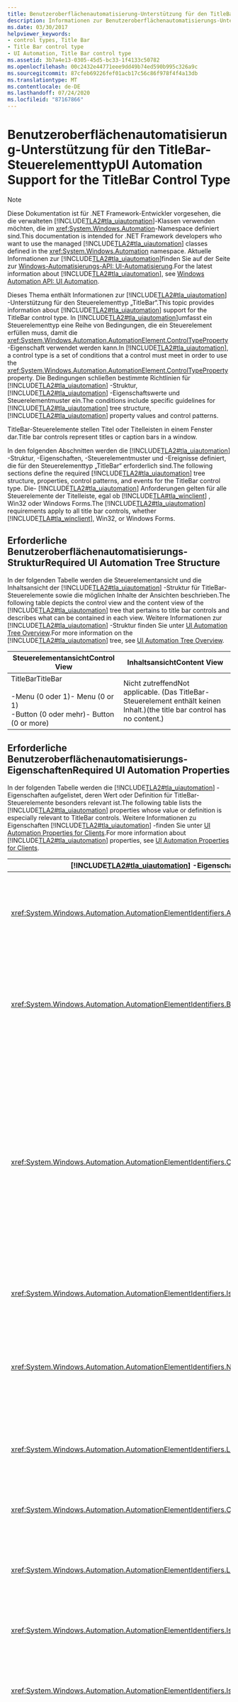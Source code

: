 ```yaml
---
title: Benutzeroberflächenautomatisierung-Unterstützung für den TitleBar-Steuerelementtyp
description: Informationen zur Benutzeroberflächenautomatisierungs-Unterstützung für den TitleBar-Steuerelement-Typ. Erlernen Sie die erforderliche Struktur, Eigenschaften, Steuerelement Muster und Ereignisse.
ms.date: 03/30/2017
helpviewer_keywords:
- control types, Title Bar
- Title Bar control type
- UI Automation, Title Bar control type
ms.assetid: 3b7a4e13-0305-45d5-bc33-1f4133c50782
ms.openlocfilehash: 00c2432e44771eee9dd49b74ed590b995c326a9c
ms.sourcegitcommit: 87cfeb69226fef01acb17c56c86f978f4f4a13db
ms.translationtype: MT
ms.contentlocale: de-DE
ms.lasthandoff: 07/24/2020
ms.locfileid: "87167866"
---
```

# <a name="ui-automation-support-for-the-titlebar-control-type"></a><span data-ttu-id="7b497-104">Benutzeroberflächenautomatisierung-Unterstützung für den TitleBar-Steuerelementtyp</span><span class="sxs-lookup"><span data-stu-id="7b497-104">UI Automation Support for the TitleBar Control Type</span></span>
> [!NOTE]
> <span data-ttu-id="7b497-105">Diese Dokumentation ist für .NET Framework-Entwickler vorgesehen, die die verwalteten [!INCLUDE[TLA2#tla_uiautomation](../../../includes/tla2sharptla-uiautomation-md.md)]-Klassen verwenden möchten, die im <xref:System.Windows.Automation>-Namespace definiert sind.</span><span class="sxs-lookup"><span data-stu-id="7b497-105">This documentation is intended for .NET Framework developers who want to use the managed [!INCLUDE[TLA2#tla_uiautomation](../../../includes/tla2sharptla-uiautomation-md.md)] classes defined in the <xref:System.Windows.Automation> namespace.</span></span> <span data-ttu-id="7b497-106">Aktuelle Informationen zur [!INCLUDE[TLA2#tla_uiautomation](../../../includes/tla2sharptla-uiautomation-md.md)]finden Sie auf der Seite zur [Windows-Automatisierungs-API: UI-Automatisierung](/windows/win32/winauto/entry-uiauto-win32).</span><span class="sxs-lookup"><span data-stu-id="7b497-106">For the latest information about [!INCLUDE[TLA2#tla_uiautomation](../../../includes/tla2sharptla-uiautomation-md.md)], see [Windows Automation API: UI Automation](/windows/win32/winauto/entry-uiauto-win32).</span></span>  
  
 <span data-ttu-id="7b497-107">Dieses Thema enthält Informationen zur [!INCLUDE[TLA2#tla_uiautomation](../../../includes/tla2sharptla-uiautomation-md.md)] -Unterstützung für den Steuerelementtyp „TitleBar“.</span><span class="sxs-lookup"><span data-stu-id="7b497-107">This topic provides information about [!INCLUDE[TLA2#tla_uiautomation](../../../includes/tla2sharptla-uiautomation-md.md)] support for the TitleBar control type.</span></span> <span data-ttu-id="7b497-108">In [!INCLUDE[TLA2#tla_uiautomation](../../../includes/tla2sharptla-uiautomation-md.md)]umfasst ein Steuerelementtyp eine Reihe von Bedingungen, die ein Steuerelement erfüllen muss, damit die <xref:System.Windows.Automation.AutomationElement.ControlTypeProperty> -Eigenschaft verwendet werden kann.</span><span class="sxs-lookup"><span data-stu-id="7b497-108">In [!INCLUDE[TLA2#tla_uiautomation](../../../includes/tla2sharptla-uiautomation-md.md)], a control type is a set of conditions that a control must meet in order to use the <xref:System.Windows.Automation.AutomationElement.ControlTypeProperty> property.</span></span> <span data-ttu-id="7b497-109">Die Bedingungen schließen bestimmte Richtlinien für [!INCLUDE[TLA2#tla_uiautomation](../../../includes/tla2sharptla-uiautomation-md.md)] -Struktur, [!INCLUDE[TLA2#tla_uiautomation](../../../includes/tla2sharptla-uiautomation-md.md)] -Eigenschaftswerte und Steuerelementmuster ein.</span><span class="sxs-lookup"><span data-stu-id="7b497-109">The conditions include specific guidelines for [!INCLUDE[TLA2#tla_uiautomation](../../../includes/tla2sharptla-uiautomation-md.md)] tree structure, [!INCLUDE[TLA2#tla_uiautomation](../../../includes/tla2sharptla-uiautomation-md.md)] property values and control patterns.</span></span>  
  
 <span data-ttu-id="7b497-110">TitleBar-Steuerelemente stellen Titel oder Titelleisten in einem Fenster dar.</span><span class="sxs-lookup"><span data-stu-id="7b497-110">Title bar controls represent titles or caption bars in a window.</span></span>  
  
 <span data-ttu-id="7b497-111">In den folgenden Abschnitten werden die [!INCLUDE[TLA2#tla_uiautomation](../../../includes/tla2sharptla-uiautomation-md.md)] -Struktur, -Eigenschaften, -Steuerelementmuster und -Ereignisse definiert, die für den Steuerelementtyp „TitleBar“ erforderlich sind.</span><span class="sxs-lookup"><span data-stu-id="7b497-111">The following sections define the required [!INCLUDE[TLA2#tla_uiautomation](../../../includes/tla2sharptla-uiautomation-md.md)] tree structure, properties, control patterns, and events for the TitleBar control type.</span></span> <span data-ttu-id="7b497-112">Die- [!INCLUDE[TLA2#tla_uiautomation](../../../includes/tla2sharptla-uiautomation-md.md)] Anforderungen gelten für alle Steuerelemente der Titelleiste, egal ob [!INCLUDE[TLA#tla_winclient](../../../includes/tlasharptla-winclient-md.md)] , Win32 oder Windows Forms.</span><span class="sxs-lookup"><span data-stu-id="7b497-112">The [!INCLUDE[TLA2#tla_uiautomation](../../../includes/tla2sharptla-uiautomation-md.md)] requirements apply to all title bar controls, whether [!INCLUDE[TLA#tla_winclient](../../../includes/tlasharptla-winclient-md.md)], Win32, or Windows Forms.</span></span>  
  
<a name="Required_UI_Automation_Tree_Structure"></a>
## <a name="required-ui-automation-tree-structure"></a><span data-ttu-id="7b497-113">Erforderliche Benutzeroberflächenautomatisierungs-Struktur</span><span class="sxs-lookup"><span data-stu-id="7b497-113">Required UI Automation Tree Structure</span></span>  
 <span data-ttu-id="7b497-114">In der folgenden Tabelle werden die Steuerelementansicht und die Inhaltsansicht der [!INCLUDE[TLA2#tla_uiautomation](../../../includes/tla2sharptla-uiautomation-md.md)] -Struktur für TitleBar-Steuerelemente sowie die möglichen Inhalte der Ansichten beschrieben.</span><span class="sxs-lookup"><span data-stu-id="7b497-114">The following table depicts the control view and the content view of the [!INCLUDE[TLA2#tla_uiautomation](../../../includes/tla2sharptla-uiautomation-md.md)] tree that pertains to title bar controls and describes what can be contained in each view.</span></span> <span data-ttu-id="7b497-115">Weitere Informationen zur [!INCLUDE[TLA2#tla_uiautomation](../../../includes/tla2sharptla-uiautomation-md.md)] -Struktur finden Sie unter [UI Automation Tree Overview](ui-automation-tree-overview.md).</span><span class="sxs-lookup"><span data-stu-id="7b497-115">For more information on the [!INCLUDE[TLA2#tla_uiautomation](../../../includes/tla2sharptla-uiautomation-md.md)] tree, see [UI Automation Tree Overview](ui-automation-tree-overview.md).</span></span>  
  
|<span data-ttu-id="7b497-116">Steuerelementansicht</span><span class="sxs-lookup"><span data-stu-id="7b497-116">Control View</span></span>|<span data-ttu-id="7b497-117">Inhaltsansicht</span><span class="sxs-lookup"><span data-stu-id="7b497-117">Content View</span></span>|  
|------------------|------------------|  
|<span data-ttu-id="7b497-118">TitleBar</span><span class="sxs-lookup"><span data-stu-id="7b497-118">TitleBar</span></span><br /><br /> <span data-ttu-id="7b497-119">-Menu (0 oder 1)</span><span class="sxs-lookup"><span data-stu-id="7b497-119">-   Menu (0 or 1)</span></span><br /><span data-ttu-id="7b497-120">-Button (0 oder mehr)</span><span class="sxs-lookup"><span data-stu-id="7b497-120">-   Button (0 or more)</span></span>|<span data-ttu-id="7b497-121">Nicht zutreffend</span><span class="sxs-lookup"><span data-stu-id="7b497-121">Not applicable.</span></span> <span data-ttu-id="7b497-122">(Das TitleBar-Steuerelement enthält keinen Inhalt.)</span><span class="sxs-lookup"><span data-stu-id="7b497-122">(the title bar control has no content.)</span></span>|  
  
<a name="Required_UI_Automation_Properties"></a>
## <a name="required-ui-automation-properties"></a><span data-ttu-id="7b497-123">Erforderliche Benutzeroberflächenautomatisierungs-Eigenschaften</span><span class="sxs-lookup"><span data-stu-id="7b497-123">Required UI Automation Properties</span></span>  
 <span data-ttu-id="7b497-124">In der folgenden Tabelle werden die [!INCLUDE[TLA2#tla_uiautomation](../../../includes/tla2sharptla-uiautomation-md.md)] -Eigenschaften aufgelistet, deren Wert oder Definition für TitleBar-Steuerelemente besonders relevant ist.</span><span class="sxs-lookup"><span data-stu-id="7b497-124">The following table lists the [!INCLUDE[TLA2#tla_uiautomation](../../../includes/tla2sharptla-uiautomation-md.md)] properties whose value or definition is especially relevant to TitleBar controls.</span></span> <span data-ttu-id="7b497-125">Weitere Informationen zu Eigenschaften [!INCLUDE[TLA2#tla_uiautomation](../../../includes/tla2sharptla-uiautomation-md.md)] -finden Sie unter [UI Automation Properties for Clients](ui-automation-properties-for-clients.md).</span><span class="sxs-lookup"><span data-stu-id="7b497-125">For more information about [!INCLUDE[TLA2#tla_uiautomation](../../../includes/tla2sharptla-uiautomation-md.md)] properties, see [UI Automation Properties for Clients](ui-automation-properties-for-clients.md).</span></span>  
  
|[!INCLUDE[TLA2#tla_uiautomation](../../../includes/tla2sharptla-uiautomation-md.md)] <span data-ttu-id="7b497-126">-Eigenschaft</span><span class="sxs-lookup"><span data-stu-id="7b497-126">Property</span></span>|<span data-ttu-id="7b497-127">Wert</span><span class="sxs-lookup"><span data-stu-id="7b497-127">Value</span></span>|<span data-ttu-id="7b497-128">Hinweise</span><span class="sxs-lookup"><span data-stu-id="7b497-128">Notes</span></span>|  
|------------------------------------------------------------------------------------|-----------|-----------|  
|<xref:System.Windows.Automation.AutomationElementIdentifiers.AutomationIdProperty>|<span data-ttu-id="7b497-129">Siehe Hinweise.</span><span class="sxs-lookup"><span data-stu-id="7b497-129">See notes.</span></span>|<span data-ttu-id="7b497-130">Der Wert dieser Eigenschaft muss für alle Steuerelemente in einer Anwendung eindeutig sein.</span><span class="sxs-lookup"><span data-stu-id="7b497-130">The value of this property needs to be unique across all controls in an application.</span></span>|  
|<xref:System.Windows.Automation.AutomationElementIdentifiers.BoundingRectangleProperty>|<span data-ttu-id="7b497-131">Siehe Hinweise.</span><span class="sxs-lookup"><span data-stu-id="7b497-131">See notes.</span></span>|<span data-ttu-id="7b497-132">Das umschließende Rechteck einer Titelleiste muss alle darin enthaltenen Steuerelemente umfassen.</span><span class="sxs-lookup"><span data-stu-id="7b497-132">The bounding rectangle of a title bar must encompass all of the controls contained within it.</span></span>|  
|<xref:System.Windows.Automation.AutomationElementIdentifiers.ClickablePointProperty>|<span data-ttu-id="7b497-133">Siehe Hinweise.</span><span class="sxs-lookup"><span data-stu-id="7b497-133">See notes.</span></span>|<span data-ttu-id="7b497-134">Unterstützt, wenn es ein umschließendes Rechteck gibt.</span><span class="sxs-lookup"><span data-stu-id="7b497-134">Supported if there is a bounding rectangle.</span></span> <span data-ttu-id="7b497-135">Wenn nicht auf jeden Punkt innerhalb des umschließenden Rechtecks geklickt werden kann, und Sie spezielle Treffertests ausführen, setzen Sie die Eigenschaft außer Kraft, und stellen Sie dann einen klickbaren Punkt bereit.</span><span class="sxs-lookup"><span data-stu-id="7b497-135">If not every point within the bounding rectangle is clickable, and you perform specialized hit testing, then override and provide a clickable point.</span></span>|  
|<xref:System.Windows.Automation.AutomationElementIdentifiers.IsKeyboardFocusableProperty>|<span data-ttu-id="7b497-136">False</span><span class="sxs-lookup"><span data-stu-id="7b497-136">False</span></span>|<span data-ttu-id="7b497-137">Titelleisten verfügen niemals über den Tastaturfokus.</span><span class="sxs-lookup"><span data-stu-id="7b497-137">Title bars never have keyboard focus.</span></span>|  
|<xref:System.Windows.Automation.AutomationElementIdentifiers.NameProperty>|<span data-ttu-id="7b497-138">""</span><span class="sxs-lookup"><span data-stu-id="7b497-138">""</span></span>|<span data-ttu-id="7b497-139">Die Titelleiste ist kein Inhalt. Ihre Textinformationen werden auf dem übergeordneten Fenster verfügbar gemacht.</span><span class="sxs-lookup"><span data-stu-id="7b497-139">The title bar is not content; its textual information is exposed on the parent window.</span></span>|  
|<xref:System.Windows.Automation.AutomationElementIdentifiers.LabeledByProperty>|<span data-ttu-id="7b497-140">Siehe Hinweise.</span><span class="sxs-lookup"><span data-stu-id="7b497-140">See notes.</span></span>|<span data-ttu-id="7b497-141">Das TitleBar-Steuerelement verfügt in der Regel über keine Bezeichnung.</span><span class="sxs-lookup"><span data-stu-id="7b497-141">The title bar control usually does not have a label.</span></span>|  
|<xref:System.Windows.Automation.AutomationElementIdentifiers.ControlTypeProperty>|<span data-ttu-id="7b497-142">TitleBar</span><span class="sxs-lookup"><span data-stu-id="7b497-142">TitleBar</span></span>|<span data-ttu-id="7b497-143">Dieser Wert ist für alle Benutzeroberflächen-Frameworks gleich.</span><span class="sxs-lookup"><span data-stu-id="7b497-143">This value is the same for all UI frameworks.</span></span>|  
|<xref:System.Windows.Automation.AutomationElementIdentifiers.LocalizedControlTypeProperty>|<span data-ttu-id="7b497-144">„Titelleiste“</span><span class="sxs-lookup"><span data-stu-id="7b497-144">"title bar"</span></span>|<span data-ttu-id="7b497-145">Lokalisierte Zeichenfolge für den Steuerelementtyp „TitleBar“.</span><span class="sxs-lookup"><span data-stu-id="7b497-145">Localized string corresponding to the TitleBar control type.</span></span>|  
|<xref:System.Windows.Automation.AutomationElementIdentifiers.IsContentElementProperty>|<span data-ttu-id="7b497-146">False</span><span class="sxs-lookup"><span data-stu-id="7b497-146">False</span></span>|<span data-ttu-id="7b497-147">Das TitleBar-Steuerelement ist nie ein Inhaltselement.</span><span class="sxs-lookup"><span data-stu-id="7b497-147">The title bar control is never content.</span></span>|  
|<xref:System.Windows.Automation.AutomationElementIdentifiers.IsControlElementProperty>|<span data-ttu-id="7b497-148">Richtig</span><span class="sxs-lookup"><span data-stu-id="7b497-148">True</span></span>|<span data-ttu-id="7b497-149">Das TitleBar-Steuerelement muss immer ein Steuerelement sein.</span><span class="sxs-lookup"><span data-stu-id="7b497-149">The title bar control must always be a control.</span></span>|  
|<xref:System.Windows.Automation.AutomationElementIdentifiers.IsOffscreenProperty>|<span data-ttu-id="7b497-150">Depends (Abhängig)</span><span class="sxs-lookup"><span data-stu-id="7b497-150">Depends</span></span>|<span data-ttu-id="7b497-151">Dieses Steuerelement gibt einen Wert in Abhängigkeit davon zurück, ob die Titelleiste auf dem Bildschirm angezeigt wird.</span><span class="sxs-lookup"><span data-stu-id="7b497-151">This control will return a value depending on whether the title bar is visible on the screen.</span></span>|  
|<xref:System.Windows.Automation.AutomationElementIdentifiers.HelpTextProperty>|<span data-ttu-id="7b497-152">""</span><span class="sxs-lookup"><span data-stu-id="7b497-152">""</span></span>|<span data-ttu-id="7b497-153">Es ist nicht erforderlich, Hilfetext bereitzustellen.</span><span class="sxs-lookup"><span data-stu-id="7b497-153">It is not necessary to expose Help text.</span></span>|  
|<xref:System.Windows.Automation.AutomationElementIdentifiers.AcceleratorKeyProperty>|<span data-ttu-id="7b497-154">""</span><span class="sxs-lookup"><span data-stu-id="7b497-154">""</span></span>|<span data-ttu-id="7b497-155">Titelleisten sind niemals Tastenkombinationen zugeordnet.</span><span class="sxs-lookup"><span data-stu-id="7b497-155">Title bars never have accelerator keys.</span></span>|  
|<xref:System.Windows.Automation.AutomationElementIdentifiers.AccessKeyProperty>|<span data-ttu-id="7b497-156">""</span><span class="sxs-lookup"><span data-stu-id="7b497-156">""</span></span>|<span data-ttu-id="7b497-157">Das TitleBar-Steuerelement verfügt über keine Zugriffstaste.</span><span class="sxs-lookup"><span data-stu-id="7b497-157">The title bar control does not have an access key.</span></span>|  
  
<a name="Required_UI_Automation_Control_Patterns"></a>
## <a name="required-ui-automation-control-patterns"></a><span data-ttu-id="7b497-158">Erforderliche Benutzeroberflächenautomatisierungs-Steuerelementmuster</span><span class="sxs-lookup"><span data-stu-id="7b497-158">Required UI Automation Control Patterns</span></span>  
 <span data-ttu-id="7b497-159">Der TitleBar-Steuerelementtyp ist nicht erforderlich, um Steuerelementmuster zu unterstützen.</span><span class="sxs-lookup"><span data-stu-id="7b497-159">The TitleBar control type is not required to support any control patterns.</span></span> <span data-ttu-id="7b497-160">Seine Funktionalität wird über das Window-Steuerelementmuster des Window-Steuerelements bereitgestellt.</span><span class="sxs-lookup"><span data-stu-id="7b497-160">Its functionality is exposed through the Window control pattern on the Window control.</span></span>  
  
## <a name="required-ui-automation-events"></a><span data-ttu-id="7b497-161">Erforderliche Benutzeroberflächenautomatisierungs-Ereignisse</span><span class="sxs-lookup"><span data-stu-id="7b497-161">Required UI Automation Events</span></span>  
 <span data-ttu-id="7b497-162">Die folgende Tabelle enthält die [!INCLUDE[TLA2#tla_uiautomation](../../../includes/tla2sharptla-uiautomation-md.md)] -Ereignisse, die von allen TitleBar-Steuerelementen unterstützt werden müssen.</span><span class="sxs-lookup"><span data-stu-id="7b497-162">The following table lists the [!INCLUDE[TLA2#tla_uiautomation](../../../includes/tla2sharptla-uiautomation-md.md)] events required to be supported by all title bar controls.</span></span> <span data-ttu-id="7b497-163">Weitere Informationen zu Ereignissen finden Sie unter [UI Automation Events Overview](ui-automation-events-overview.md).</span><span class="sxs-lookup"><span data-stu-id="7b497-163">For more information about events, see [UI Automation Events Overview](ui-automation-events-overview.md).</span></span>  
  
|[!INCLUDE[TLA2#tla_uiautomation](../../../includes/tla2sharptla-uiautomation-md.md)] <span data-ttu-id="7b497-164">-Ereignis</span><span class="sxs-lookup"><span data-stu-id="7b497-164">Event</span></span>|<span data-ttu-id="7b497-165">Support</span><span class="sxs-lookup"><span data-stu-id="7b497-165">Support</span></span>|<span data-ttu-id="7b497-166">Notizen</span><span class="sxs-lookup"><span data-stu-id="7b497-166">Notes</span></span>|  
|---------------------------------------------------------------------------------|-------------|-----------|  
|<span data-ttu-id="7b497-167">Durch geänderte<xref:System.Windows.Automation.AutomationElementIdentifiers.BoundingRectangleProperty> -Eigenschaft ausgelöstes Ereignis.</span><span class="sxs-lookup"><span data-stu-id="7b497-167"><xref:System.Windows.Automation.AutomationElementIdentifiers.BoundingRectangleProperty> property-changed event.</span></span>|<span data-ttu-id="7b497-168">Erforderlich</span><span class="sxs-lookup"><span data-stu-id="7b497-168">Required</span></span>|<span data-ttu-id="7b497-169">Keine</span><span class="sxs-lookup"><span data-stu-id="7b497-169">None</span></span>|  
|<span data-ttu-id="7b497-170">Durch geänderte<xref:System.Windows.Automation.AutomationElementIdentifiers.IsOffscreenProperty> -Eigenschaft ausgelöstes Ereignis.</span><span class="sxs-lookup"><span data-stu-id="7b497-170"><xref:System.Windows.Automation.AutomationElementIdentifiers.IsOffscreenProperty> property-changed event.</span></span>|<span data-ttu-id="7b497-171">Erforderlich</span><span class="sxs-lookup"><span data-stu-id="7b497-171">Required</span></span>|<span data-ttu-id="7b497-172">Keine</span><span class="sxs-lookup"><span data-stu-id="7b497-172">None</span></span>|  
|<span data-ttu-id="7b497-173">Durch geänderte<xref:System.Windows.Automation.AutomationElementIdentifiers.IsEnabledProperty> -Eigenschaft ausgelöstes Ereignis.</span><span class="sxs-lookup"><span data-stu-id="7b497-173"><xref:System.Windows.Automation.AutomationElementIdentifiers.IsEnabledProperty> property-changed event.</span></span>|<span data-ttu-id="7b497-174">Nie</span><span class="sxs-lookup"><span data-stu-id="7b497-174">Never</span></span>|<span data-ttu-id="7b497-175">Keine</span><span class="sxs-lookup"><span data-stu-id="7b497-175">None</span></span>|  
|<xref:System.Windows.Automation.AutomationElementIdentifiers.AutomationFocusChangedEvent>|<span data-ttu-id="7b497-176">Nie</span><span class="sxs-lookup"><span data-stu-id="7b497-176">Never</span></span>|<span data-ttu-id="7b497-177">Keine</span><span class="sxs-lookup"><span data-stu-id="7b497-177">None</span></span>|  
|<xref:System.Windows.Automation.AutomationElementIdentifiers.StructureChangedEvent>|<span data-ttu-id="7b497-178">Erforderlich</span><span class="sxs-lookup"><span data-stu-id="7b497-178">Required</span></span>|<span data-ttu-id="7b497-179">Keine</span><span class="sxs-lookup"><span data-stu-id="7b497-179">None</span></span>|  
  
## <a name="see-also"></a><span data-ttu-id="7b497-180">Weitere Informationen</span><span class="sxs-lookup"><span data-stu-id="7b497-180">See also</span></span>

- <xref:System.Windows.Automation.ControlType.TitleBar>
- [<span data-ttu-id="7b497-181">Übersicht über Steuerelementtypen für Benutzeroberflächenautomatisierung</span><span class="sxs-lookup"><span data-stu-id="7b497-181">UI Automation Control Types Overview</span></span>](ui-automation-control-types-overview.md)
- [<span data-ttu-id="7b497-182">Übersicht über die Benutzeroberflächenautomatisierung</span><span class="sxs-lookup"><span data-stu-id="7b497-182">UI Automation Overview</span></span>](ui-automation-overview.md)

